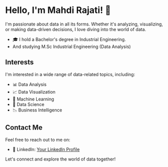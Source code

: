 # Hello, I'm Mahdi Rajati! 👋

I'm passionate about data in all its forms. Whether it's analyzing, visualizing, or making data-driven decisions, I love diving into the world of data. 

- 🎓 I hold a Bachelor's degree in Industrial Engineering.
- And studying M.Sc Industrial Engineering (Data Analysis)

## Interests

I'm interested in a wide range of data-related topics, including:

- 📊 Data Analysis
- 📈 Data Visualization
- 🧠 Machine Learning
- 📑 Data Science
- 📉 Business Intelligence

## Contact Me

Feel free to reach out to me on:
- 💼 LinkedIn: [Your LinkedIn Profile](www.linkedin.com/in/mahdi-rajati)

Let's connect and explore the world of data together!
